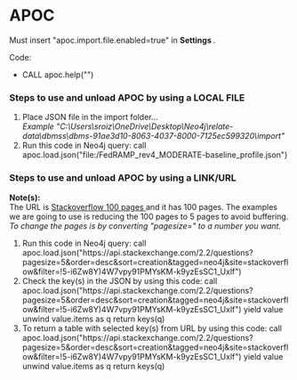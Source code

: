 <html>
  <h1>APOC</h1>
  <p>Must insert "apoc.import.file.enabled=true" in <b> Settings </b>. </p>
  <p>Code:
  <ul><li>CALL apoc.help("")</li></ul>
  </p>
  <h3>Steps to use and unload APOC by using a <b> LOCAL FILE </b> </h3>
  <ol><li>Place JSON file in the import folder...<br><i>Example "C:\Users\sroiz\OneDrive\Desktop\Neo4j\relate-data\dbmss\dbms-91ae3d10-8063-4037-8000-7125ec599320\import"</i></li>
  <li>Run this code in Neo4j query: call apoc.load.json("file:/FedRAMP_rev4_MODERATE-baseline_profile.json")</li>
  </ol>
  <h3>Steps to use and unload APOC by using a <b> LINK/URL </b></h3>
  <p><b>Note(s): </b><br> The URL is <a href="https://api.stackexchange.com/2.2/questions?pagesize=100&order=desc&sort=creation&tagged=neo4j&site=stackoverflow&filter=!5-i6Zw8Y)4W7vpy91PMYsKM-k9yzEsSC1_Uxlf"> Stackoverflow 100 pages </a> and it has 100 pages. The examples we are going to use is reducing the 100 pages to 5 pages to avoid buffering. <i>To change the pages is by converting "pagesize=" to a number you want. </i> </p>
  <ol>
  <li>Run this code in Neo4j query: call apoc.load.json("https://api.stackexchange.com/2.2/questions?pagesize=5&order=desc&sort=creation&tagged=neo4j&site=stackoverflow&filter=!5-i6Zw8Y)4W7vpy91PMYsKM-k9yzEsSC1_Uxlf")</li>
  
  <li>Check the key(s) in the JSON by using this code: call apoc.load.json("https://api.stackexchange.com/2.2/questions?pagesize=5&order=desc&sort=creation&tagged=neo4j&site=stackoverflow&filter=!5-i6Zw8Y)4W7vpy91PMYsKM-k9yzEsSC1_Uxlf") yield value
unwind value.items as q
return keys(q)</li>
  <li>To return a table with selected key(s) from URL by using this code: call apoc.load.json("https://api.stackexchange.com/2.2/questions?pagesize=5&order=desc&sort=creation&tagged=neo4j&site=stackoverflow&filter=!5-i6Zw8Y)4W7vpy91PMYsKM-k9yzEsSC1_Uxlf") yield value
unwind value.items as q
return keys(q)</li>
  </ol>
</html>
